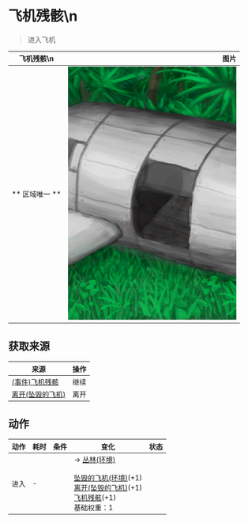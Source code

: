 # 飞机残骸\n  
> 进入飞机  
  
  飞机残骸\n  |   图片   
 ----  |  ----:   
 ** 区域唯一 **  |  ![](Sprite/PlaneCrashed.png)   
  
## 获取来源  
来源  |  操作  
----  |  ----  
[(事件)飞机残骸](Event_PlaneCrashFound.md)  |  继续  
[离开(坠毁的飞机)](PlaneCrashExit.md)  |  离开  
## 动作  
动作  |  耗时  |  条件  |  变化  |  状态  
----  |  ----  |  ----  |  ----  |  ----  
进入<br>  |  -  |    |  → [丛林(环境)](Env_Jungle.md)<br><br>[坠毁的飞机(环境)](Env_CrashedPlane.md)(+1)<br>[离开(坠毁的飞机)](PlaneCrashExit.md)(+1)<br>[飞机残骸](PlaneCrash.md)(+1)<br>基础权重：1<br>  |    
